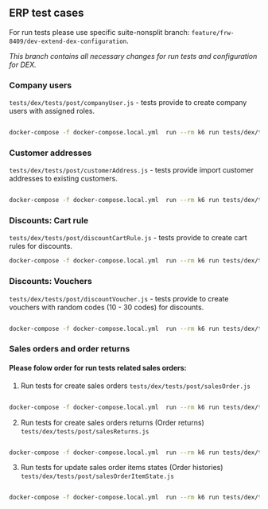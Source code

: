 ## ERP test cases

For run tests please use specific suite-nonsplit branch: `feature/frw-8409/dev-extend-dex-configuration`. 

_This branch contains all necessary changes for run tests and configuration for DEX._


### Company users 

`tests/dex/tests/post/companyUser.js` - tests provide to create company users with assigned roles.

```bash

docker-compose -f docker-compose.local.yml  run --rm k6 run tests/dex/tests/post/companyUser.js

```


### Customer addresses

`tests/dex/tests/post/customerAddress.js` - tests provide import  customer addresses to existing customers.

```bash

docker-compose -f docker-compose.local.yml  run --rm k6 run tests/dex/tests/post/customerAddress.js

```

### Discounts: Cart rule 

`tests/dex/tests/post/discountCartRule.js` - tests provide to create cart rules for discounts.


```bash
docker-compose -f docker-compose.local.yml  run --rm k6 run tests/dex/tests/post/discountCartRule.js

```

### Discounts: Vouchers 

`tests/dex/tests/post/discountVoucher.js` - tests provide to create vouchers with random codes (10 - 30 codes) for discounts.

```bash

docker-compose -f docker-compose.local.yml  run --rm k6 run tests/dex/tests/post/discountVoucher.js

```


### Sales orders and order returns

#### Please folow order for run tests related sales orders:

1. Run tests for create sales orders  `tests/dex/tests/post/salesOrder.js`  

```bash

docker-compose -f docker-compose.local.yml  run --rm k6 run tests/dex/tests/post/salesOrder.js

```

2. Run tests for create sales orders returns (Order returns) `tests/dex/tests/post/salesReturns.js`

```bash

docker-compose -f docker-compose.local.yml  run --rm k6 run tests/dex/tests/post/salesReturns.js

```

3. Run tests for update sales order items states (Order histories) `tests/dex/tests/post/salesOrderItemState.js`

```bash

docker-compose -f docker-compose.local.yml  run --rm k6 run tests/dex/tests/post/salesOrderItemState.js

```